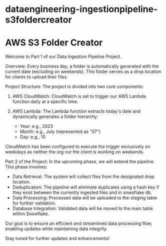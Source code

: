 # dataengineering-ingestionpipeline-s3foldercreator

# AWS S3 Folder Creator

Welcome to Part 1 of our Data Ingestion Pipeline Project.

Overview:
Every business day, a folder is automatically generated with the current date (excluding on weekends). This folder serves as a drop location for clients to upload their files.

Project Structure:
The project is divided into two core components:

1. AWS CloudWatch:
   CloudWatch is set to trigger our AWS Lambda function daily at a specific time.

2. AWS Lambda:
   The Lambda function extracts today's date and dynamically generates a folder hierarchy:
   - Year: e.g., 2023
   - Month: e.g., July (represented as "07")
   - Day: e.g., 10

CloudWatch has been configured to execute the trigger exclusively on weekdays as neither the org nor the client is working on weekends.

Part 2 of the Project:
In the upcoming phase, we will extend the pipeline. This phase involves:

- Data Retrieval: The system will collect files from the designated drop location.
- Deduplication: The pipeline will  eliminate duplicates using a hash key if they exist between the currently ingested files and in snwoflake db.
- Data Processing: Processed data will be uploaded to the staging table for further validation.
- Database Integration: Validated data will be moved to the main table within Snowflake.

Our goal is to ensure an efficient and streamlined data processing flow, enabling updates while maintaining data integrity.

Stay tuned for further updates and enhancements!
